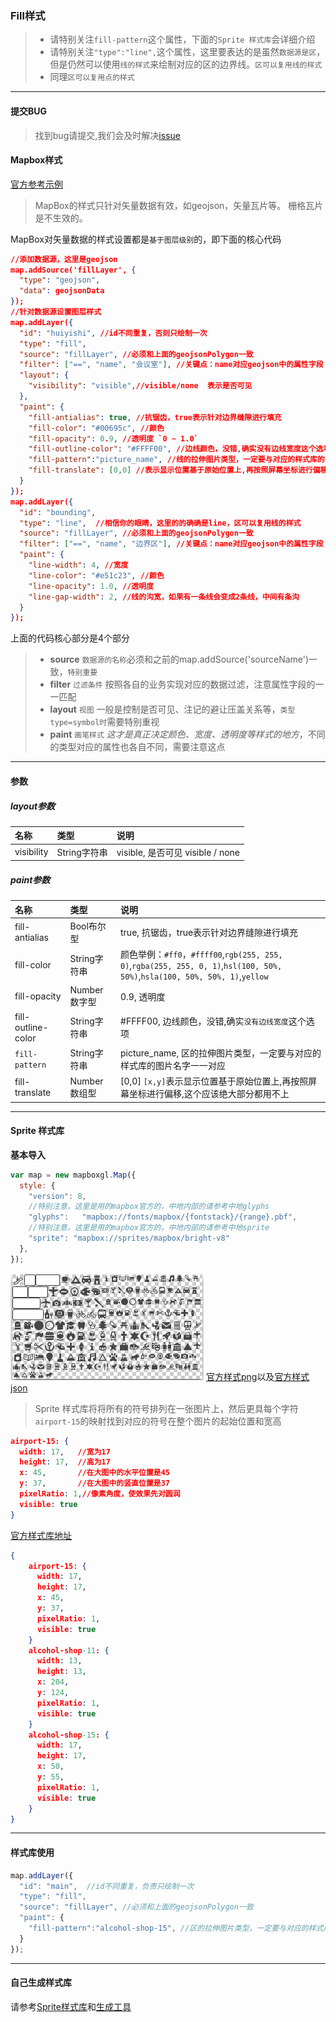 ### Fill样式

> + 请特别关注`fill-pattern`这个属性，下面的`Sprite 样式库`会详细介绍
> + 请特别关注`"type":"line",`这个属性，这里要表达的是虽然`数据源是区`，但是仍然可以使用`线的样式`来绘制对应的区的边界线。`区可以复用线的样式`
> + 同理`区可以复用点的样式`

---
#### 提交BUG
> 找到bug请提交,我们会及时解决[issue](https://github.com/ParnDeedlit/WebClient-Mapbox/issues)


#### Mapbox样式

[官方参考示例](https://www.mapbox.com/mapbox-gl-js/style-spec#layers-fill)

> MapBox的样式只针对矢量数据有效，如geojson，矢量瓦片等。 栅格瓦片是不生效的。

MapBox对矢量数据的样式设置都是`基于图层级别`的，即下面的核心代码

``` json
//添加数据源，这里是geojson
map.addSource('fillLayer', {
  "type": "geojson",
  "data": geojsonData
});
//针对数据源设置图层样式
map.addLayer({
  "id": "huiyishi", //id不同重复，否则只绘制一次
  "type": "fill",
  "source": "fillLayer", //必须和上面的geojsonPolygon一致
  "filter": ["==", "name", "会议室"], //关键点：name对应geojson中的属性字段
  "layout": {
    "visibility": "visible",//visible/none  表示是否可见
  },
  "paint": {
    "fill-antialias": true, //抗锯齿，true表示针对边界缝隙进行填充
    "fill-color": "#00695c", //颜色
    "fill-opacity": 0.9, //透明度 `0 ~ 1.0`
    "fill-outline-color": "#FFFF00", //边线颜色，没错,确实没有边线宽度这个选项
    "fill-pattern":"picture_name", //线的拉伸图片类型，一定要与对应的样式库的图片名字一一对应
    "fill-translate": [0,0] //表示显示位置基于原始位置上,再按照屏幕坐标进行偏移,这个应该绝大部分都用不上
  }
});
map.addLayer({
  "id": "bounding",
  "type": "line",  //相信你的眼睛，这里的的确确是line，区可以复用线的样式
  "source": "fillLayer", //必须和上面的geojsonPolygon一致
  "filter": ["==", "name", "边界区"], //关键点：name对应geojson中的属性字段
  "paint": {
    "line-width": 4, //宽度
    "line-color": "#e51c23", //颜色
    "line-opacity": 1.0, //透明度
    "line-gap-width": 2, //线的沟宽，如果有一条线会变成2条线，中间有条沟
  }
});
```

上面的代码核心部分是4个部分

> + **source** `数据源的名称`必须和之前的map.addSource('sourceName')一致，`特别重要`
> + **filter** `过滤条件` 按照各自的业务实现对应的数据过滤，注意属性字段的一一匹配
> + **layout** `视图` 一般是控制是否可见、注记的避让压盖关系等，`类型type=symbol时`需要特别重视
> + **paint** `画笔样式` *这才是真正决定颜色、宽度、透明度等样式的地方*，不同的类型对应的属性也各自不同，需要注意这点

---
#### 参数

##### layout参数

|名称|类型|说明|
|:---|:---|:---|
|visibility|String字符串| visible, 是否可见  visible / none|

##### paint参数
|名称|类型|说明|
|:---|:---|:---|
|fill-antialias|Bool布尔型| true, 抗锯齿，true表示针对边界缝隙进行填充|
|fill-color|String字符串|颜色举例：`#ff0`，`#ffff00`,`rgb(255, 255, 0)`,`rgba(255, 255, 0, 1)`,`hsl(100, 50%, 50%)`,`hsla(100, 50%, 50%, 1)`,`yellow`|
|fill-opacity|Number数字型| 0.9, 透明度|
|fill-outline-color|String字符串| #FFFF00, 边线颜色，没错,确实`没有边线宽度`这个选项|
|`fill-pattern`|String字符串|picture_name, 区的拉伸图片类型，一定要与对应的样式库的图片名字一一对应|
|fill-translate|Number数组型| [0,0] `[x,y]`表示显示位置基于原始位置上,再按照屏幕坐标进行偏移,这个应该绝大部分都用不上|



---
#### Sprite 样式库

**基本导入**

``` javascript
var map = new mapboxgl.Map({
  style: {
    "version": 8,
    //特别注意，这里是用的mapbox官方的，中地内部的请参考中地glyphs
    "glyphs":   "mapbox://fonts/mapbox/{fontstack}/{range}.pbf",
    //特别注意，这里是用的mapbox官方的，中地内部的请参考中地sprite
    "sprite": "mapbox://sprites/mapbox/bright-v8"
  },
});
```


![样式库图片](./sprite.png)
[官方样式png](https://api.mapbox.com/styles/v1/mapbox/streets-v8/sprite.png?access_token=pk.eyJ1IjoicGFybmRlZWRsaXQiLCJhIjoiY2o1MjBtYTRuMDhpaTMzbXhpdjd3YzhjdCJ9.sCoubaHF9-nhGTA-sgz0sA)以及[官方样式json](https://api.mapbox.com/styles/v1/mapbox/streets-v8/sprite.json?access_token=pk.eyJ1IjoicGFybmRlZWRsaXQiLCJhIjoiY2o1MjBtYTRuMDhpaTMzbXhpdjd3YzhjdCJ9.sCoubaHF9-nhGTA-sgz0sA)

> Sprite 样式库将将所有的符号排列在一张图片上，然后更具每个字符`airport-15`的映射找到对应的符号在整个图片的起始位置和宽高

~~~ json
airport-15: {
  width: 17,   //宽为17
  height: 17,  //高为17
  x: 45,       //在大图中的水平位置是45
  y: 37,       //在大图中的竖直位置是37
  pixelRatio: 1,//像素角度，使效果先对圆润
  visible: true
}
~~~



[官方样式库地址](https://api.mapbox.com/styles/v1/mapbox/bright-v8/sprite.json?access_token=pk.eyJ1IjoicGFybmRlZWRsaXQiLCJhIjoiY2o1MjBtYTRuMDhpaTMzbXhpdjd3YzhjdCJ9.sCoubaHF9-nhGTA-sgz0sA)

~~~ json
{
    airport-15: {
      width: 17,
      height: 17,
      x: 45,
      y: 37,
      pixelRatio: 1,
      visible: true
    }
    alcohol-shop-11: {
      width: 13,
      height: 13,
      x: 204,
      y: 124,
      pixelRatio: 1,
      visible: true
    }
    alcohol-shop-15: {
      width: 17,
      height: 17,
      x: 50,
      y: 55,
      pixelRatio: 1,
      visible: true
    }
}
~~~

---
#### 样式库使用

``` javascript
map.addLayer({
  "id": "main",  //id不同重复，负责只绘制一次
  "type": "fill",
  "source": "fillLayer", //必须和上面的geojsonPolygon一致
  "paint": {
    "fill-pattern":"alcohol-shop-15", //区的拉伸图片类型，一定要与对应的样式库的图片名字一一对应
  }
});
```

---
#### 自己生成样式库
请参考[Sprite样式库](https://www.mapbox.com/mapbox-gl-js/style-spec#sprite)和[生成工具](https://github.com/mapbox/spritezero-cli)
